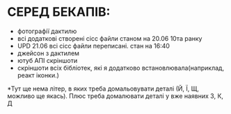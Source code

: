 # СЕРЕД БЕКАПІВ:

- фотографії дактилю
- всі додаткові створені сісс файли станом на 20.06 10та ранку
- UPD 21.06 всі сісс файли переписані. стан на 16:40
- джейсон з дактилем
- ютуб АПІ скріншоти
- скріншоти всіх бібліотек, які я додатково встановлювала(наприклад, реакт іконки.)
 
*Тут ще нема літер, в яких треба домальовувати деталі (Й, Ї, Щ, можливо ще якась). Плюс треба домалювати деталі у вже наявних З, К, Д
